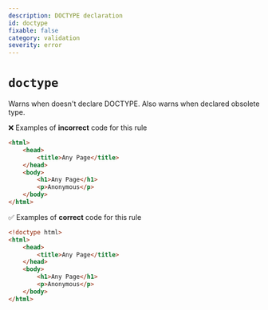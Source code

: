 ```yaml
---
description: DOCTYPE declaration
id: doctype
fixable: false
category: validation
severity: error
---
```


# `doctype`

Warns when doesn't declare DOCTYPE. Also warns when declared obsolete type.

❌ Examples of **incorrect** code for this rule

<!-- prettier-ignore-start -->
```html
<html>
	<head>
		<title>Any Page</title>
	</head>
	<body>
		<h1>Any Page</h1>
		<p>Anonymous</p>
	</body>
</html>
```
<!-- prettier-ignore-end -->

✅ Examples of **correct** code for this rule

<!-- prettier-ignore-start -->
```html
<!doctype html>
<html>
	<head>
		<title>Any Page</title>
	</head>
	<body>
		<h1>Any Page</h1>
		<p>Anonymous</p>
	</body>
</html>
```
<!-- prettier-ignore-end -->
